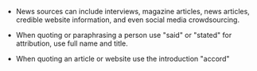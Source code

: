 - News sources can include interviews, magazine articles, news articles, credible website information, and even social media crowdsourcing.

- When quoting or paraphrasing a person use "said" or "stated" for attribution, use full name and title.
- When quoting an article or website use the introduction "accord"
